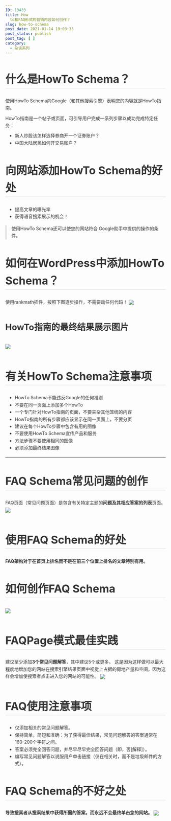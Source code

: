 ```yaml
---
ID: 13433
title: How
  to和FAQ形式的营销内容如何创作？
slug: how-to-schema
post_date: 2021-01-14 19:03:35
post_status: publish
post_tag: [ ]
category:
  - 杂谈系列
---
```

<div style="font-size: 14px; margin: 0; padding: 0; width: 100%;">
  <h2 style="line-height: 160%; font-weight: bold; font-size: 34px; border-bottom: 1px solid #dbdbdb; color: #333;">
    什么是HowTo Schema？
  </h2>
  
  <p style="line-height: 160%; margin: 10px 0; color: #333;">
    使用HowTo Schema向Google（和其他搜索引擎）表明您的内容就是HowTo指南。
  </p>
  
  <p style="line-height: 160%; margin: 10px 0; color: #333;">
    HowTo指南是一个帖子或页面，可引导用户完成一系列步骤以成功完成特定任务：
  </p>
  
  <ul style="line-height: 160%; list-style-type: disc; padding-left: 30px; margin: 6px 0 10px; color: #333;">
    <li style="line-height: 160%;">
      新人炒股该怎样选择券商开一个证券账户？
    </li>
    <li style="line-height: 160%;">
      中国大陆居民如何开交易账户？
    </li>
  </ul>
  
  <h2 style="line-height: 160%; font-weight: bold; font-size: 34px; border-bottom: 1px solid #dbdbdb; color: #333;">
    向网站添加HowTo Schema的好处
  </h2>
  
  <ul style="line-height: 160%; list-style-type: disc; padding-left: 30px; margin: 6px 0 10px; color: #333;">
    <li style="line-height: 160%;">
      提高文章的曝光率
    </li>
    <li style="line-height: 160%;">
      获得语音搜索展示的机会！
    </li>
  </ul>
  
  <blockquote style="line-height: 160%; margin: 15px 0; border-left: 4px solid #ddd; padding: 0 15px; color: #777;">
    <p style="line-height: 160%; margin: 10px 0; color: #333; margin-top: 0; margin-bottom: 0;">
      使用HowTo Schema还可以使您的网站符合 Google助手中提供的操作的条件。
    </p>
  </blockquote>
  
  <h2 style="line-height: 160%; font-weight: bold; font-size: 34px; border-bottom: 1px solid #dbdbdb; color: #333;">
    如何在WordPress中添加HowTo Schema？
  </h2>
  
  <p style="line-height: 160%; margin: 10px 0; color: #333;">
    使用rankmath插件，按照下图逐步操作，不需要动任何代码！ <img style="line-height: 160%; margin: 4px 0 10px; vertical-align: top; max-width: 100%;" src="https://ae01.alicdn.com/kf/U679a902995f74029aef2640e69bfcd67J.jpg" />
  </p>
  
  <h3 style="line-height: 160%; font-weight: bold; font-size: 27px; color: #333;">
    HowTo指南的最终结果展示图片
  </h3>
  
  <p style="line-height: 160%; margin: 10px 0; color: #333;">
    <img style="line-height: 160%; margin: 4px 0 10px; vertical-align: top; max-width: 100%;" src="https://ae01.alicdn.com/kf/U2393b83b451343febf60c8d5c2ec1df7e.jpg" />
  </p>
  
  <h2 style="line-height: 160%; font-weight: bold; font-size: 34px; border-bottom: 1px solid #dbdbdb; color: #333;">
    有关HowTo Schema注意事项
  </h2>
  
  <ul style="line-height: 160%; list-style-type: disc; padding-left: 30px; margin: 6px 0 10px; color: #333;">
    <li style="line-height: 160%;">
      HowTo Schema不能违反Google的任何准则
    </li>
    <li style="line-height: 160%;">
      不要在同一页面上添加多个HowTo
    </li>
    <li style="line-height: 160%;">
      一个专门针对HowTo指南的页面，不要夹杂其他笼统的内容
    </li>
    <li style="line-height: 160%;">
      HowTo指南的所有步骤都应该显示在同一页面上，不要分页
    </li>
    <li style="line-height: 160%;">
      建议在每个HowTo步骤中包含有用的图像
    </li>
    <li style="line-height: 160%;">
      不要使用HowTo Schema宣传产品和服务
    </li>
    <li style="line-height: 160%;">
      方法步骤不要使用相同的图像
    </li>
    <li style="line-height: 160%;">
      必须添加最终结果图像
    </li>
  </ul>
  
  <hr style="line-height: 160%; border-top: 1px solid #eee; margin: 16px 0;" />
  
  <h2 style="line-height: 160%; font-weight: bold; font-size: 34px; border-bottom: 1px solid #dbdbdb; color: #333;">
    FAQ Schema常见问题的创作
  </h2>
  
  <p style="line-height: 160%; margin: 10px 0; color: #333;">
    FAQ页面（常见问题页面）是包含有关特定主题的<strong style="line-height: 160%; font-weight: bold;">问题及其相应答案的列表</strong>页面。 <img style="line-height: 160%; margin: 4px 0 10px; vertical-align: top; max-width: 100%;" src="https://ae01.alicdn.com/kf/Ua96cab3d3aa34e578c150a27b18489f1b.jpg" />
  </p>
  
  <h2 style="line-height: 160%; font-weight: bold; font-size: 34px; border-bottom: 1px solid #dbdbdb; color: #333;">
    使用FAQ Schema的好处
  </h2>
  
  <p style="line-height: 160%; margin: 10px 0; color: #333;">
    <strong style="line-height: 160%; font-weight: bold;">FAQ架构对于在首页上排名而不是在前三个位置上排名的文章特别有用。</strong>
  </p>
  
  <h2 style="line-height: 160%; font-weight: bold; font-size: 34px; border-bottom: 1px solid #dbdbdb; color: #333;">
    如何创作FAQ Schema
  </h2>
  
  <p style="line-height: 160%; margin: 10px 0; color: #333;">
    <img style="line-height: 160%; margin: 4px 0 10px; vertical-align: top; max-width: 100%;" src="https://ae01.alicdn.com/kf/Ufda62bce01e449f1a62f0b956ba0e0dbg.jpg" />
  </p>
  
  <h2 style="line-height: 160%; font-weight: bold; font-size: 34px; border-bottom: 1px solid #dbdbdb; color: #333;">
    FAQPage模式最佳实践
  </h2>
  
  <p style="line-height: 160%; margin: 10px 0; color: #333;">
    建议至少添加<strong style="line-height: 160%; font-weight: bold;">3个常见问题解答</strong>，其中建议5个或更多。 这是因为这样做可以最大程度地增加您的网站在搜索引擎结果页面中视觉上占据的房地产量和空间，因为这样会增加使搜索者点击进入您的网站的可能性。 <img style="line-height: 160%; margin: 4px 0 10px; vertical-align: top; max-width: 100%;" src="https://ae01.alicdn.com/kf/U7d81bd5adeea444bb01e9acf1ac22cf6L.jpg" />
  </p>
  
  <h2 style="line-height: 160%; font-weight: bold; font-size: 34px; border-bottom: 1px solid #dbdbdb; color: #333;">
    FAQ使用注意事项
  </h2>
  
  <ul style="line-height: 160%; list-style-type: disc; padding-left: 30px; margin: 6px 0 10px; color: #333;">
    <li style="line-height: 160%;">
      仅添加相关的常见问题解答。
    </li>
    <li style="line-height: 160%;">
      保持简单，简短和准确：为了获得最佳结果，常见问题解答的答案通常在160-200个字符之间。
    </li>
    <li style="line-height: 160%;">
      答案必须完全回答问题，并尽早尽早完全回答问题（即，否[解释]）。
    </li>
    <li style="line-height: 160%;">
      编写常见问题解答以说服用户单击链接（仅在相关时，而不是垃圾邮件的方式）。
    </li>
  </ul>
  
  <h2 style="line-height: 160%; font-weight: bold; font-size: 34px; border-bottom: 1px solid #dbdbdb; color: #333;">
    FAQ Schema的不好之处
  </h2>
  
  <p style="line-height: 160%; margin: 10px 0; color: #333;">
    <strong style="line-height: 160%; font-weight: bold;">导致搜索者从搜索结果中获得所需的答案，而永远不会最终单击您的网站。</strong> <img style="line-height: 160%; margin: 4px 0 10px; vertical-align: top; max-width: 100%;" src="https://cdn.fendou.la/tuoss/Sketchpad.png" />
  </p>
</div>